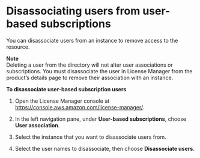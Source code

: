 # Disassociating users from user\-based subscriptions<a name="user-based-subscriptions-disassociate-users"></a>

You can disassociate users from an instance to remove access to the resource\.

**Note**  
Deleting a user from the directory will not alter user associations or subscriptions\. You must disassociate the user in License Manager from the product’s details page to remove their association with an instance\.

**To disassociate user\-based subscription users**

1. Open the License Manager console at [https://console\.aws\.amazon\.com/license\-manager/](https://console.aws.amazon.com/license-manager/)\.

1. In the left navigation pane, under **User\-based subscriptions**, choose **User association**\.

1. Select the instance that you want to disassociate users from\.

1. Select the user names to disassociate, then choose **Disassociate users**\.